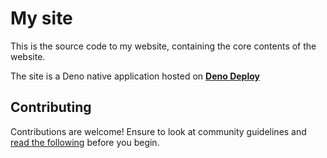 # My site

This is the source code to my website, containing the core contents of the
website.

The site is a Deno native application hosted on [**Deno Deploy**]()

## Contributing

Contributions are welcome! Ensure to look at community guidelines and
[read the following]() before you begin.
